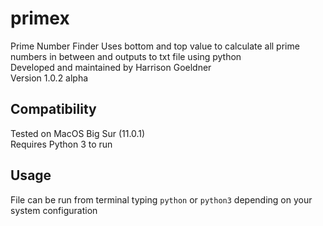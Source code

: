 # primex
Prime Number Finder
Uses bottom and top value to calculate all prime numbers in between and outputs to txt file using python\
Developed and maintained by Harrison Goeldner\
Version 1.0.2 alpha

## Compatibility
Tested on MacOS Big Sur (11.0.1)\
Requires Python 3 to run

## Usage
File can be run from terminal typing `python` or `python3` depending on your system configuration
